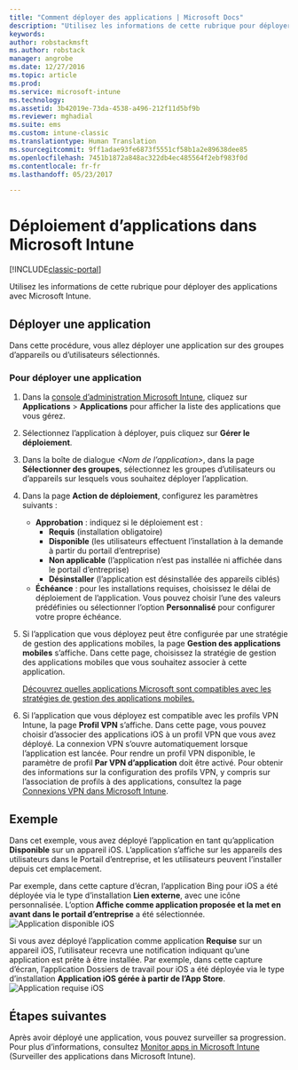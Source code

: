 ```yaml
---
title: "Comment déployer des applications | Microsoft Docs"
description: "Utilisez les informations de cette rubrique pour déployer des applications avec Microsoft Intune."
keywords: 
author: robstackmsft
ms.author: robstack
manager: angrobe
ms.date: 12/27/2016
ms.topic: article
ms.prod: 
ms.service: microsoft-intune
ms.technology: 
ms.assetid: 3b42019e-73da-4538-a496-212f11d5bf9b
ms.reviewer: mghadial
ms.suite: ems
ms.custom: intune-classic
ms.translationtype: Human Translation
ms.sourcegitcommit: 9ff1adae93fe6873f5551cf58b1a2e89638dee85
ms.openlocfilehash: 7451b1872a848ac322db4ec485564f2ebf983f0d
ms.contentlocale: fr-fr
ms.lasthandoff: 05/23/2017

---
```

# <a name="deploy-apps-in-microsoft-intune"></a>Déploiement d’applications dans Microsoft Intune

[!INCLUDE[classic-portal](../includes/classic-portal.md)]

Utilisez les informations de cette rubrique pour déployer des applications avec Microsoft Intune.


## <a name="deploy-an-app"></a>Déployer une application
Dans cette procédure, vous allez déployer une application sur des groupes d’appareils ou d’utilisateurs sélectionnés.

### <a name="to-deploy-an-app"></a>Pour déployer une application

1. Dans la [console d’administration Microsoft Intune](https://manage.microsoft.com), cliquez sur **Applications** &gt; **Applications** pour afficher la liste des applications que vous gérez.

2.  Sélectionnez l’application à déployer, puis cliquez sur **Gérer le déploiement**.

3.  Dans la boîte de dialogue *&lt;Nom de l’application&gt;*, dans la page **Sélectionner des groupes**, sélectionnez les groupes d’utilisateurs ou d’appareils sur lesquels vous souhaitez déployer l’application.

4.  Dans la page **Action de déploiement**, configurez les paramètres suivants :

    - **Approbation** : indiquez si le déploiement est :
        - **Requis** (installation obligatoire)
        - **Disponible** (les utilisateurs effectuent l’installation à la demande à partir du portail d’entreprise)
        - **Non applicable** (l’application n’est pas installée ni affichée dans le portail d’entreprise)
        - **Désinstaller** (l’application est désinstallée des appareils ciblés)
    - **Échéance** : pour les installations requises, choisissez le délai de déploiement de l’application. Vous pouvez choisir l’une des valeurs prédéfinies ou sélectionner l’option **Personnalisé** pour configurer votre propre échéance.

5. Si l’application que vous déployez peut être configurée par une stratégie de gestion des applications mobiles, la page **Gestion des applications mobiles** s’affiche. Dans cette page, choisissez la stratégie de gestion des applications mobiles que vous souhaitez associer à cette application.

    [Découvrez quelles applications Microsoft sont compatibles avec les stratégies de gestion des applications mobiles.](https://www.microsoft.com/server-cloud/products/microsoft-intune/partners.aspx)

6. Si l’application que vous déployez est compatible avec les profils VPN Intune, la page **Profil VPN** s’affiche. Dans cette page, vous pouvez choisir d’associer des applications iOS à un profil VPN que vous avez déployé. La connexion VPN s’ouvre automatiquement lorsque l’application est lancée. Pour rendre un profil VPN disponible, le paramètre de profil **Par VPN d’application** doit être activé.
 Pour obtenir des informations sur la configuration des profils VPN, y compris sur l’association de profils à des applications, consultez la page [Connexions VPN dans Microsoft Intune](vpn-connections-in-microsoft-intune.md).

<!---
>[!TIP]
>If an end user previously installed an iOS app and you now deploy it with a deployment action of **Available**, Intune will automatically begin to manage that app with no further action required by you, or the end-user.
--->

## <a name="example"></a>Exemple

Dans cet exemple, vous avez déployé l’application en tant qu’application **Disponible** sur un appareil iOS.
L’application s’affiche sur les appareils des utilisateurs dans le Portail d’entreprise, et les utilisateurs peuvent l’installer depuis cet emplacement.

Par exemple, dans cette capture d’écran, l’application Bing pour iOS a été déployée via le type d’installation **Lien externe**, avec une icône personnalisée. L’option **Affiche comme application proposée et la met en avant dans le portail d’entreprise** a été sélectionnée.  
![Application disponible iOS](./media/available-install-on-iOS.png)

Si vous avez déployé l’application comme application **Requise** sur un appareil iOS, l’utilisateur recevra une notification indiquant qu’une application est prête à être installée. Par exemple, dans cette capture d’écran, l’application Dossiers de travail pour iOS a été déployée via le type d’installation **Application iOS gérée à partir de l’App Store**.  
![Application requise iOS](./media/iOS-Required-install.PNG)

## <a name="next-steps"></a>Étapes suivantes

Après avoir déployé une application, vous pouvez surveiller sa progression. Pour plus d’informations, consultez [Monitor apps in Microsoft Intune](monitor-apps-in-microsoft-intune.md) (Surveiller des applications dans Microsoft Intune).

